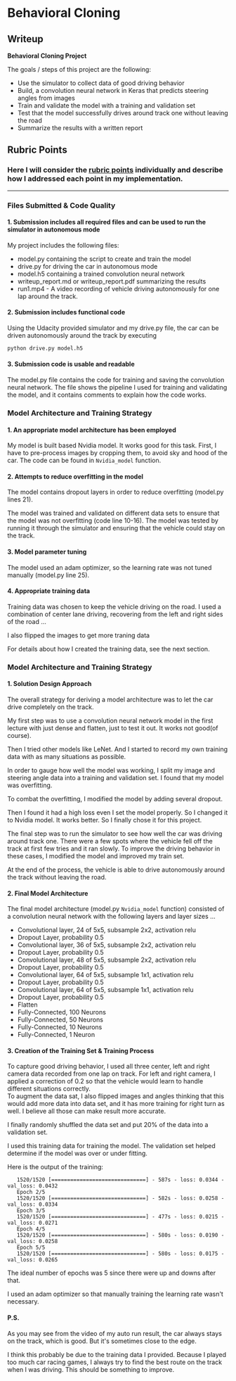 # **Behavioral Cloning** 

## Writeup

**Behavioral Cloning Project**

The goals / steps of this project are the following:
* Use the simulator to collect data of good driving behavior
* Build, a convolution neural network in Keras that predicts steering angles from images
* Train and validate the model with a training and validation set
* Test that the model successfully drives around track one without leaving the road
* Summarize the results with a written report


[//]: # (Image References)

[image1]: ./examples/placeholder.png "Model Visualization"
[image2]: ./examples/placeholder.png "Grayscaling"
[image3]: ./examples/placeholder_small.png "Recovery Image"
[image4]: ./examples/placeholder_small.png "Recovery Image"
[image5]: ./examples/placeholder_small.png "Recovery Image"
[image6]: ./examples/placeholder_small.png "Normal Image"
[image7]: ./examples/placeholder_small.png "Flipped Image"

## Rubric Points
### Here I will consider the [rubric points](https://review.udacity.com/#!/rubrics/432/view) individually and describe how I addressed each point in my implementation.  

---
### Files Submitted & Code Quality

#### 1. Submission includes all required files and can be used to run the simulator in autonomous mode

My project includes the following files:
* model.py containing the script to create and train the model
* drive.py for driving the car in autonomous mode
* model.h5 containing a trained convolution neural network 
* writeup_report.md or writeup_report.pdf summarizing the results
* run1.mp4 - A video recording of vehicle driving autonomously for one lap around the track.

#### 2. Submission includes functional code
Using the Udacity provided simulator and my drive.py file, the car can be driven autonomously around the track by executing 
```sh
python drive.py model.h5
```

#### 3. Submission code is usable and readable

The model.py file contains the code for training and saving the convolution neural network. The file shows the pipeline I used for training and validating the model, and it contains comments to explain how the code works.

### Model Architecture and Training Strategy

#### 1. An appropriate model architecture has been employed

My model is built based Nvidia model. It works good for this task. First, I have to pre-process images by cropping them, to avoid sky and hood of the car.
The code can be found in `Nvidia_model` function. 


#### 2. Attempts to reduce overfitting in the model

The model contains dropout layers in order to reduce overfitting (model.py lines 21). 

The model was trained and validated on different data sets to ensure that the model was not overfitting (code line 10-16). The model was tested by running it through the simulator and ensuring that the vehicle could stay on the track.

#### 3. Model parameter tuning

The model used an adam optimizer, so the learning rate was not tuned manually (model.py line 25).

#### 4. Appropriate training data

Training data was chosen to keep the vehicle driving on the road. I used a combination of center lane driving, recovering from the left and right sides of the road ...

I also flipped the images to get more traning data 

For details about how I created the training data, see the next section. 

### Model Architecture and Training Strategy

#### 1. Solution Design Approach

The overall strategy for deriving a model architecture was to let the car drive completely on the track.

My first step was to use a convolution neural network model in the first lecture with just dense and flatten, just to test it out. It works not good(of course).
 
Then I tried other models like LeNet. And I started to record my own training data with as many situations as possible.

In order to gauge how well the model was working, I split my image and steering angle data into a training and validation set. I found that my model was overfitting. 

To combat the overfitting, I modified the model by adding several dropout.

Then I found it had a high loss even I set the model properly. So I changed it to Nvidia model. It works better. So I finally chose it for this project.

The final step was to run the simulator to see how well the car was driving around track one. There were a few spots where the vehicle fell off the track at first few tries and it ran slowly.
To improve the driving behavior in these cases, I modified the model and improved my train set.

At the end of the process, the vehicle is able to drive autonomously around the track without leaving the road.

#### 2. Final Model Architecture

The final model architecture (model.py `Nvidia_model` function) consisted of a convolution neural network with the following layers and layer sizes ...

* Convolutional layer, 24 of 5x5, subsample 2x2, activation relu
* Dropout Layer, probability 0.5
* Convolutional layer, 36 of 5x5, subsample 2x2, activation relu
* Dropout Layer, probability 0.5
* Convolutional layer, 48 of 5x5, subsample 2x2, activation relu
* Dropout Layer, probability 0.5
* Convolutional layer, 64 of 5x5, subsample 1x1, activation relu
* Dropout Layer, probability 0.5
* Convolutional layer, 64 of 5x5, subsample 1x1, activation relu
* Dropout Layer, probability 0.5
* Flatten
* Fully-Connected, 100 Neurons
* Fully-Connected, 50 Neurons
* Fully-Connected, 10 Neurons
* Fully-Connected, 1 Neuron

#### 3. Creation of the Training Set & Training Process

To capture good driving behavior, I used all three center, left and right camera data recorded from one lap on track. For left and right camera, I applied a correction of 0.2 so that the vehicle would learn to handle different situations correctly.  
To augment the data sat, I also flipped images and angles thinking that this would add more data into data set, and it has more training for right turn as well.
I believe all those can make result more accurate.

I finally randomly shuffled the data set and put 20% of the data into a validation set. 

I used this training data for training the model. The validation set helped determine if the model was over or under fitting. 

Here is the output of the training:

```
   1520/1520 [==============================] - 587s - loss: 0.0344 - val_loss: 0.0432
   Epoch 2/5
   1520/1520 [==============================] - 582s - loss: 0.0258 - val_loss: 0.0334
   Epoch 3/5
   1520/1520 [==============================] - 477s - loss: 0.0215 - val_loss: 0.0271
   Epoch 4/5
   1520/1520 [==============================] - 580s - loss: 0.0190 - val_loss: 0.0258
   Epoch 5/5
   1520/1520 [==============================] - 580s - loss: 0.0175 - val_loss: 0.0265
```

The ideal number of epochs was 5 since there were up and downs after that. 

I used an adam optimizer so that manually training the learning rate wasn't necessary.

#### P.S.
As you may see from the video of my auto run result, the car always stays on the track, which is good. But it's sometimes close to the edge.
 
I think this probably be due to the training data I provided. Because I played too much car racing games, I always try to find the best route on the track when I was driving. This should be something to improve.
